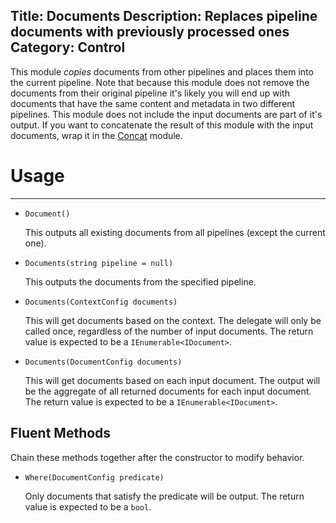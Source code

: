 Title: Documents
Description: Replaces pipeline documents with previously processed ones
Category: Control
---
This module *copies* documents from other pipelines and places them into the current pipeline. Note that because this module does not remove the documents from their original pipeline it's likely you will end up with documents that have the same content and metadata in two different pipelines. This module does not include the input documents are part of it's output. If you want to concatenate the result of this module with the input documents, wrap it in the [Concat](/modules/concat) module. 

# Usage
---

  - `Document()`
  
    This outputs all existing documents from all pipelines (except the current one).
    
  - `Documents(string pipeline = null)`
  
    This outputs the documents from the specified pipeline.
    
  - `Documents(ContextConfig documents)`
  
    This will get documents based on the context. The delegate will only be called once, regardless of the number of input documents. The return value is expected to be a `IEnumerable<IDocument>`.
    
  - `Documents(DocumentConfig documents)`
  
    This will get documents based on each input document. The output will be the aggregate of all returned documents for each input document. The return value is expected to be a `IEnumerable<IDocument>`.
    
## Fluent Methods

Chain these methods together after the constructor to modify behavior.
  
  - `Where(DocumentConfig predicate)`
  
    Only documents that satisfy the predicate will be output. The return value is expected to be a `bool`.
